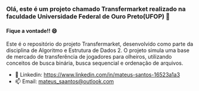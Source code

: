 ### Olá, este é um projeto chamado Transfermarket realizado na faculdade Universidade Federal de Ouro Preto(UFOP) 👋
#### Fique a vontade!! 😄
Este é o repositório do projeto Transfermarket, desenvolvido como parte da disciplina de Algoritmo e Estrutura de Dados 2. O projeto simula uma base de mercado de transferência de jogadores para olheiros, utilizando conceitos de busca binária, busca sequencial e ordenação de arquivos.

- 💬 Linkedin: https://www.linkedin.com/in/mateus-santos-16523a1a3
- 📫 Email: mateus_saantos@outlook.com
